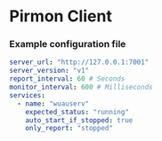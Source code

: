 # Pirmon Client

### Example configuration file
```yaml
server_url: "http://127.0.0.1:7001"
server_version: "v1"
report_interval: 60 # Seconds
monitor_interval: 600 # Milliseconds
services:
  - name: "wuauserv"
    expected_status: "running"
    auto_start_if_stopped: true
    only_report: "stopped"
```
